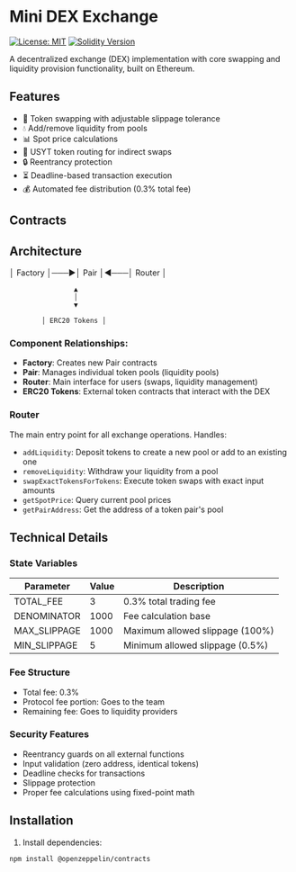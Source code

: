 # Mini DEX Exchange

[![License: MIT](https://img.shields.io/badge/License-MIT-blue.svg)](https://opensource.org/licenses/MIT)
[![Solidity Version](https://img.shields.io/badge/Solidity-0.8.20-lightgrey.svg)](https://soliditylang.org/)

A decentralized exchange (DEX) implementation with core swapping and liquidity provision functionality, built on Ethereum.

## Features

- 🔄 Token swapping with adjustable slippage tolerance
- 💧 Add/remove liquidity from pools
- 📊 Spot price calculations
- 🔄 USYT token routing for indirect swaps
- 🔒 Reentrancy protection
- ⏳ Deadline-based transaction execution
- 💰 Automated fee distribution (0.3% total fee)

## Contracts

## Architecture

│ Factory  │───▶│ Pair │◀───│ Router │

                    ▲
                    │
                    ▼

            │ ERC20 Tokens │

### Component Relationships:
- **Factory**: Creates new Pair contracts
- **Pair**: Manages individual token pools (liquidity pools)
- **Router**: Main interface for users (swaps, liquidity management)
- **ERC20 Tokens**: External token contracts that interact with the DEX

### Router

The main entry point for all exchange operations. Handles:

- `addLiquidity`: Deposit tokens to create a new pool or add to an existing one
- `removeLiquidity`: Withdraw your liquidity from a pool
- `swapExactTokensForTokens`: Execute token swaps with exact input amounts
- `getSpotPrice`: Query current pool prices
- `getPairAddress`: Get the address of a token pair's pool

## Technical Details

### State Variables

| Parameter          | Value | Description                          |
|--------------------|-------|--------------------------------------|
| TOTAL_FEE          | 3     | 0.3% total trading fee               |
| DENOMINATOR        | 1000  | Fee calculation base                 |
| MAX_SLIPPAGE       | 1000  | Maximum allowed slippage (100%)      |
| MIN_SLIPPAGE       | 5     | Minimum allowed slippage (0.5%)      |

### Fee Structure

- Total fee: 0.3%
- Protocol fee portion: Goes to the team
- Remaining fee: Goes to liquidity providers

### Security Features

- Reentrancy guards on all external functions
- Input validation (zero address, identical tokens)
- Deadline checks for transactions
- Slippage protection
- Proper fee calculations using fixed-point math

## Installation

1. Install dependencies:
```bash
npm install @openzeppelin/contracts